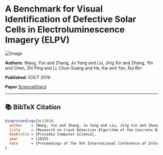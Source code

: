 # A Benchmark for Visual Identification of Defective Solar Cells in Electroluminescence Imagery (ELPV)
![image](https://tse1.mm.bing.net/th/id/OIP.PR-xkQ2VtSdJxL1_rXtOrQHaE8?rs=1&pid=ImgDetMain&o=7&rm=3)

**Authors**: Wang, Yun and Zhang, Ju Yong and Liu, Jing Xin and Zhang, Yin and Chen, Zhi Ping and Li, Chun Guang and He, Kai and Yan, Rui Bin

**Published**: ICICT 2019

**Paper** [ScienceDirect](https://www.sciencedirect.com/science/article/pii/S187705091930866X)

---

## 📚 BibTeX Citation

```bibtex
@inproceedings{bci2019,
  author    = {Wang, Yun and Zhang, Ju Yong and Liu, Jing Xin and Zhang, Yin and Chen, Zhi Ping and Li, Chun Guang and He, Kai and Yan, Rui Bin},
  title     = {Research on Crack Detection Algorithm of the Concrete Bridge Based on Image Processing},
  booktitle = {Procedia Computer Science},
  year      = {2019},
  note      = {Proceedings of the 9th International Conference of Information and Communication Technology (ICICT-2019), Nanning, Guangxi, China, January 11–13, 2019. Volume 154, Pages 610--616. Available at: \url{https://doi.org/10.1016/j.procs.2019.06.096}}
}
```
